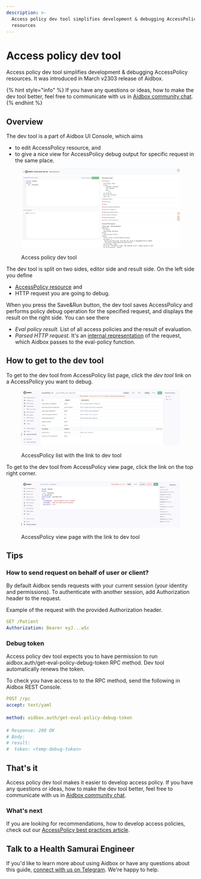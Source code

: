 ```yaml
---
description: >-
  Access policy dev tool simplifies development & debugging AccessPolicy
  resources
---
```


# Access policy dev tool

Access policy dev tool simplifies development & debugging AccessPolicy resources. It was introduced in March v2303 release of Aidbox.

{% hint style="info" %}
If you have any questions or ideas, how to make the dev tool better, feel free to communicate with us in [Aidbox community chat](https://t.me/aidbox).
{% endhint %}

## Overview

The dev tool is a part of Aidbox UI Console, which aims

* to edit AccessPolicy resource, and
* to give a nice view for AccessPolicy debug output for specific request in the same place.

<figure><img src="../../../.gitbook/assets/Screenshot 2023-03-23 at 11.40.41.png" alt=""><figcaption><p>Access policy dev tool</p></figcaption></figure>

The dev tool is split on two sides, editor side and result side. On the left side you define

* [AccessPolicy resource](access-control.md) and
* HTTP request you are going to debug.

When you press the Save\&Run button, the dev tool saves AccessPolicy and performs policy debug operation for the specified request, and displays the result on the right side. You can see there

* _Eval policy result._ List of all access policies and the result of evaluation.
* _Parsed HTTP request._ It's an [internal representation](access-control.md#request-object-structure) of the request, which Aidbox passes to the eval-policy function.

## How to get to the dev tool

To get to the dev tool from AccessPolicy list page, click the _dev tool_ link on a AccessPolicy you want to debug.

<figure><img src="../../../.gitbook/assets/Screenshot 2023-03-23 at 11.40.10.png" alt=""><figcaption><p>AccessPolicy list with the link to dev tool</p></figcaption></figure>

To get to the dev tool from AccessPolicy view page, click the link on the top right corner.

<figure><img src="../../../.gitbook/assets/Screenshot 2023-03-23 at 11.48.13.png" alt=""><figcaption><p>AccessPolicy view page with the link to dev tool</p></figcaption></figure>

## Tips

### How to send request on behalf of user or client?

By default Aidbox sends requests with your current session (your identity and permissions). To authenticate with another session, add Authorization header to the request.

Example of the request with the provided Authorization header.

```yaml
GET /Patient
Authorization: Bearer eyJ...w5c
```

### Debug token

Access policy dev tool expects you to have permission to run aidbox.auth/get-eval-policy-debug-token RPC method. Dev tool automatically renews the token.

To check you have access to to the RPC method, send the following in Aidbox REST Console.

```yaml
POST /rpc
accept: text/yaml

method: aidbox.auth/get-eval-policy-debug-token

# Response: 200 OK
# Body:
# result:
#  token: <temp-debug-token>
```

## That's it

Access policy dev tool makes it easier to develop access policy. If you have any questions or ideas, how to make the dev tool better, feel free to communicate with us in [Aidbox community chat](https://t.me/aidbox).

### What's next

If you are looking for recommendations, how to develop access policies, check out our [AccessPolicy best practices article](accesspolicy-best-practices.md).

## Talk to a Health Samurai Engineer

If you'd like to learn more about using Aidbox or have any questions about this guide, [connect with us on Telegram](https://t.me/aidbox). We're happy to help.
